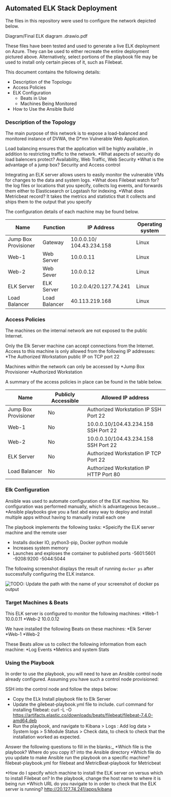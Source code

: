 ## Automated ELK Stack Deployment

The files in this repository were used to configure the network depicted below.

Diagram/Final ELK diagram .drawio.pdf

These files have been tested and used to generate a live ELK deployment on Azure. They can be used to either recreate the entire deployment pictured above. Alternatively, select portions of the playbook file may be used to install only certain pieces of it, such as Filebeat.


This document contains the following details:
- Description of the Topologu
- Access Policies
- ELK Configuration
  - Beats in Use
  - Machines Being Monitored
- How to Use the Ansible Build


### Description of the Topology

The main purpose of this network is to expose a load-balanced and monitored instance of DVWA, the D*mn Vulnerable Web Application.

Load balancing ensures that the application will be highly available , in addition to restricting traffic to the network.
  *What aspects of security do load balencers protect? Availability, Web Traffic, Web Security
  *What is the advantage of a jump box? Security and Access control

Integrating an ELK server allows users to easily monitor the vulnerable VMs for changes to the data and system logs.
 *What does Filebeat watch for? the log files or locations that you specify, collects log events, and forwards them either to Elasticsearch or Logstash for indexing.
 *What does Metricbeat record? It takes the metrics and statistics that it collects and ships them to the output that you specify

The configuration details of each machine may be found below.

| Name                  | Function      | IP Address                | Operating system |
|-----------------------|---------------|---------------------------|------------------|
| Jump Box Provisioner  | Gateway       | 10.0.0.10/ 104.43.234.158 | Linux            |
| Web-1                 | Web Server    | 10.0.0.11                 | Linux            |
| Web-2                 | Web Sever     | 10.0.0.12                 | Linux            |
| ELK Server            | ELK Server    | 10.2.0.4/20.127.74.241    | Linux            |
| Load Balancer         | Load Balancer | 40.113.219.168            | Linux            |

### Access Policies

The machines on the internal network are not exposed to the public Internet. 

Only the Elk Server machine can accept connections from the Internet. Access to this machine is only allowed from the following IP addresses:
*The Authorized Workstation public IP on TCP port 22

Machines within the network can only be accessed by
  *Jump Box Provisioner
  *Authorized Workstation

A summary of the access policies in place can be found in the table below.

| Name                  | Publicly Accessible  | Allowed IP address                     |
|-----------------------|----------------------|----------------------------------------|
| Jump Box Provisioner  | No                   | Authorized Workstation IP SSH Port 22  |
| Web-1                 | No                   | 10.0.0.10/104.43.234.158 SSH Port 22   |
| Web-2                 | No                   | 10.0.0.10/104.43.234.158 SSH Port 22   |
| ELK Server            | No                   | Authorized Workstation IP TCP Port 22  |
| Load Balancer         | No                   | Authorized Workstation IP HTTP Port 80 |

### Elk Configuration

Ansible was used to automate configuration of the ELK machine. No configuration was performed manually, which is advantageous because...
*Ansible playbooks give you a fast abd easy way to deploy and install multiple apps without having to manually install each one

The playbook implements the following tasks:
  *Speicify the ELK server machine and the remote user
  * Installs docker IO, python3-pip, Docker python module
  * Increases system memory
  * Launches and exploses the container to published ports
      -5601:5601
      -9208:9200
      -5044:5044

The following screenshot displays the result of running `docker ps` after successfully configuring the ELK instance.

![TODO: Update the path with the name of your screenshot of docker ps output](Images/docker_ps_output.png)

### Target Machines & Beats
This ELK server is configured to monitor the following machines:
  *Web-1 10.0.0.11
  *Web-2 10.0.0.12

We have installed the following Beats on these machines:
  *Elk Server
  *Web-1
  *Web-2

These Beats allow us to collect the following information from each machine:
  *Log Events 
  *Metrics and system Stats

### Using the Playbook
In order to use the playbook, you will need to have an Ansible control node already configured. Assuming you have such a control node provisioned: 

SSH into the control node and follow the steps below:
- Copy the ELk Install playbook file to Elk Server
- Update the gilebeat-playbook.yml file to include. curl command for installing filebeat: curl -L -O https://artifacts.elastic.co/downloads/beats/filebeat/filebeat-7.4.0-amd64.deb
- Run the playbook, and navigate to Kibana > Logs : Add log data > System logs > 5:Module Status > Check data, to check to check that the installation worked as expected.

Answer the following questions to fill in the blanks:_
  *Which file is the playbook? Where do you copy it? into the Ansible directory 
  *Which file do you update to make Ansible run the playbook on a specific machine? filebeat-playbook.yml for filebeat and MetricBeat-playbook for Metricbeat
  
  *How do I specify which machine to install the ELK server on versus which to install Filebeat on? In the playbook, change the host name to where it is being run
  *Which URL do you navigate to in order to check that the ELK server is running? http://20.127.74.241/apps/kibana
